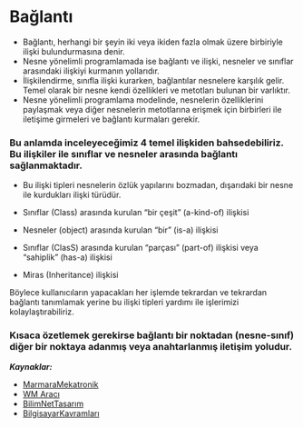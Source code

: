 # Bağlantı
- Bağlantı, herhangi bir şeyin iki veya ikiden fazla olmak üzere birbiriyle ilişki bulundurmasına denir.
- Nesne yönelimli programlamada ise bağlantı ve ilişki, nesneler ve sınıflar arasındaki ilişkiyi kurmanın yollarıdır.
- İlişkilendirme, sınıfla ilişki kurarken, bağlantılar nesnelere karşılık gelir. 
Temel olarak bir nesne kendi özellikleri ve metotları bulunan bir varlıktır. 
- Nesne yönelimli programlama modelinde, nesnelerin özelliklerini paylaşmak veya diğer nesnelerin metotlarına erişmek için birbirleri ile iletişime girmeleri ve bağlantı kurmaları gerekir.
### Bu anlamda inceleyeceğimiz 4 temel ilişkiden bahsedebiliriz. Bu ilişkiler ile sınıflar ve nesneler arasında bağlantı sağlanmaktadır.
- Bu ilişki tipleri nesnelerin özlük yapılarını bozmadan, dışarıdaki bir nesne ile kurdukları ilişki türüdür.

- Sınıflar (Class) arasında kurulan “bir çeşit” (a-kind-of) ilişkisi
- Nesneler (object) arasında kurulan “bir” (is-a) ilişkisi
- Sınıflar (ClasS) arasında kurulan “parçası” (part-of) ilişkisi veya “sahiplik” (has-a) ilişkisi
- Miras (Inheritance) ilişkisi

Böylece kullanıcıların yapacakları her işlemde tekrardan ve tekrardan bağlantı tanımlamak yerine bu ilişki tipleri yardımı ile işlerimizi kolaylaştırabiliriz. 

### Kısaca özetlemek gerekirse bağlantı bir noktadan (nesne-sınıf) diğer bir noktaya adanmış veya anahtarlanmış iletişim yoludur.

***Kaynaklar:***
- [MarmaraMekatronik](https://github.com/marmara-mekatronik/OOP-19)
- [WM Aracı](https://wmaraci.com/nedir/baglanti)
- [BilimNetTasarım](https://www.bilimnettasarim.com/baglanti-anlami-nedir/)
- [BilgisayarKavramları](http://bilgisayarkavramlari.sadievrenseker.com/2010/10/04/c-nesne-yonelimli-programlama-iliski-turleri/)

